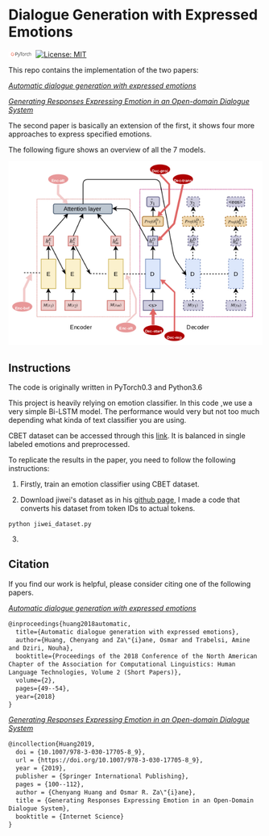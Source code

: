 # Dialogue Generation with Expressed Emotions
[<img src="img/pytorch-logo-dark.png" width="10%">](https://pytorch.org/) [![License: MIT](https://img.shields.io/badge/License-MIT-yellow.svg)](https://opensource.org/licenses/MIT) 

This repo contains the implementation of the two papers:

[*Automatic dialogue generation with expressed emotions*](http://www.aclweb.org/anthology/N18-2008)


[*Generating Responses Expressing Emotion in an Open-domain Dialogue System*](https://conversations2018.files.wordpress.com/2018/10/conversations_2018_paper_9_preprint2.pdf)

The second paper is basically an extension of the first, it shows four more approaches to express specified emotions. 

The following figure shows an overview of all the 7 models. 

![models](img/models.jpg)

## Instructions
The code is originally written in PyTorch0.3 and Python3.6

This project is heavily relying on emotion classifier. In this code ,we use a very simple Bi-LSTM model. The performance would very but not too much depending what kinda of text classifier you are using.

CBET dataset can be accessed through this [link](https://github.com/chenyangh/CBET-dataset). It is balanced in single labeled emotions and preprocessed. 

To replicate the results in the paper, you need to follow the following instructions:

1.  Firstly, train an emotion classifier using CBET dataset.  



2. Download jiwei's dataset as in his [github page](), I made a code that converts his dataset from token IDs to actual tokens.


```
python jiwei_dataset.py
```

3. 


## Citation
If you find our work is helpful, please consider citing one of the following papers.

[*Automatic dialogue generation with expressed emotions*](http://www.aclweb.org/anthology/N18-2008)

```
@inproceedings{huang2018automatic,
  title={Automatic dialogue generation with expressed emotions},
  author={Huang, Chenyang and Za\"{i}ane, Osmar and Trabelsi, Amine and Dziri, Nouha},
  booktitle={Proceedings of the 2018 Conference of the North American Chapter of the Association for Computational Linguistics: Human Language Technologies, Volume 2 (Short Papers)},
  volume={2},
  pages={49--54},
  year={2018}
}
``` 


[*Generating Responses Expressing Emotion in an Open-domain Dialogue System*](https://conversations2018.files.wordpress.com/2018/10/conversations_2018_paper_9_preprint2.pdf)

```
@incollection{Huang2019,
  doi = {10.1007/978-3-030-17705-8_9},
  url = {https://doi.org/10.1007/978-3-030-17705-8_9},
  year = {2019},
  publisher = {Springer International Publishing},
  pages = {100--112},
  author = {Chenyang Huang and Osmar R. Za\"{i}ane},
  title = {Generating Responses Expressing Emotion in an Open-Domain Dialogue System},
  booktitle = {Internet Science}
}
```

